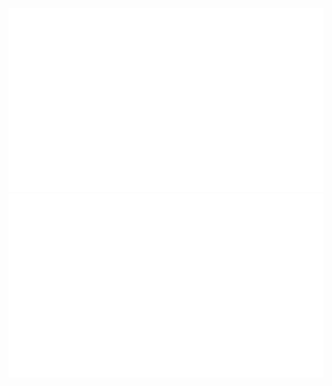 ![](https://raw.githubusercontent.com/tcsullivan/github-stats/master/generated/overview.svg)
![](https://raw.githubusercontent.com/tcsullivan/github-stats/master/generated/languages.svg)

<!--
- 🔭 I’m currently working on: [Noisemeter](https://github.com/CivicTechTO/proj-noisemeter-device) and [DSP PAW](https://github.com/bitgloo/dsp-paw)
- 🌱 I’m currently learning ...
- 👯 I’m looking to collaborate on ...
- 🤔 I’m looking for help with ...
- 💬 Ask me about ...
- ⚡ Fun fact: ...
-->

